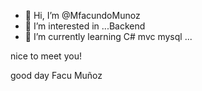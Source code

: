 - 👋 Hi, I’m @MfacundoMunoz
- 👀 I’m interested in ...Backend 
- 🌱 I’m currently learning C# mvc mysql ...

nice to meet you! 

good day Facu Muñoz 

<!---
MfacundoMunoz/MfacundoMunoz is a ✨ special ✨ repository because its `README.md` (this file) appears on your GitHub profile.
You can click the Preview link to take a look at your changes.
--->
